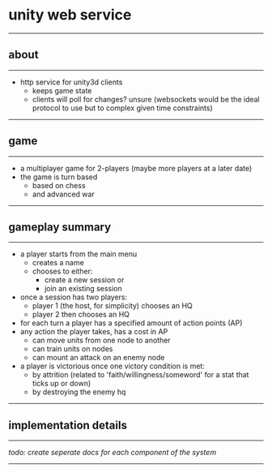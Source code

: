 # unity web service

* * *

## about

* * *

- http service for unity3d clients
  - keeps game state
  - clients will poll for changes? unsure (websockets would be the ideal protocol to use but to complex given time constraints)

* * *

## game

* * *

- a multiplayer game for 2-players (maybe more players at a later date)
- the game is turn based
  - based on chess
  - and advanced war

* * *

## gameplay summary

* * *

- a player starts from the main menu
  - creates a name
  - chooses to either:
    - create a new session or
    - join an existing session
- once a session has two players:
  - player 1 (the host, for simplicity) chooses an HQ
  - player 2 then chooses an HQ
- for each turn a player has a specified amount of action points (AP)
- any action the player takes, has a cost in AP
  - can move units from one node to another
  - can train units on nodes
  - can mount an attack on an enemy node
- a player is victorious once one victory condition is met:
  - by attrition (related to 'faith/willingness/someword' for a stat that ticks up or down)
  - by destroying the enemy hq

* * *

## implementation details

* * *

_todo: create seperate docs for each component of the system_

* * *
